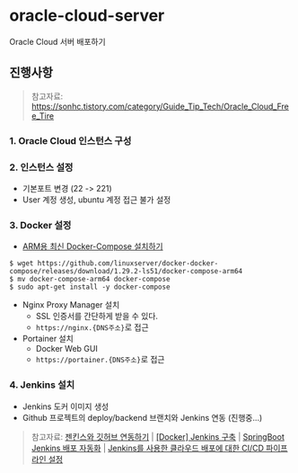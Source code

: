 # oracle-cloud-server
Oracle Cloud 서버 배포하기

## 진행사항
> 참고자료: https://sonhc.tistory.com/category/Guide_Tip_Tech/Oracle_Cloud_Free_Tire

### 1. Oracle Cloud 인스턴스 구성

### 2. 인스턴스 설정
- 기본포트 변경 (22 -> 221)
- User 계정 생성, ubuntu 계정 접근 불가 설정
### 3. Docker 설정
- [ARM용 최신 Docker-Compose 설치하기](https://blog.dalso.org/article/arm%EC%9A%A9-%EC%B5%9C%EC%8B%A0-docker-compose-%EC%84%A4%EC%B9%98%ED%95%98%EA%B8%B0)
```
$ wget https://github.com/linuxserver/docker-docker-compose/releases/download/1.29.2-ls51/docker-compose-arm64
$ mv docker-compose-arm64 docker-compose
$ sudo apt-get install -y docker-compose
```
- Nginx Proxy Manager 설치
  - SSL 인증서를 간단하게 받을 수 있다.
  - `https://nginx.{DNS주소}`로 접근
- Portainer 설치
  - Docker Web GUI
  - `https://portainer.{DNS주소}`로 접근
### 4. Jenkins 설치
- Jenkins 도커 이미지 생성
- Github 프로젝트의 deploy/backend 브랜치와 Jenkins 연동 (진행중...)
> 참고자료: 
> [젠킨스와 깃허브 연동하기](https://yermi.tistory.com/entry/Jenkins-%EC%A0%A0%ED%82%A8%EC%8A%A4Jenkins%EC%99%80-%EA%B9%83%ED%97%88%EB%B8%8CGithub-%EC%97%B0%EB%8F%99%ED%95%98%EA%B8%B0-Github%EC%97%90-%EC%98%AC%EB%A6%B0-%ED%94%84%EB%A1%9C%EC%A0%9D%ED%8A%B8-Jenkins%EB%A1%9C-build%ED%95%98%EA%B8%B0) | 
> [[Docker] Jenkins 구축](https://dev-play.tistory.com/entry/Docker-Jenkins-%EA%B5%AC%EC%B6%95) | 
[SpringBoot Jenkins 배포 자동화](https://heekng.tistory.com/139) | 
[Jenkins를 사용한 클라우드 배포에 대한 CI/CD 파이프라인 설정](https://docs.oracle.com/ko/solutions/cicd-pipeline/index.html#GUID-D5231DA5-98CB-4690-B15F-656181B0080C)

